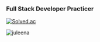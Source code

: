 ### Full Stack Developer Practicer

<!--
**juLeena/juLeena** is a ✨ _special_ ✨ repository because its `README.md` (this file) appears on your GitHub profile.

Here are some ideas to get you started:

- 🔭 I’m currently working on ...
- 🌱 I’m currently learning ...
- 👯 I’m looking to collaborate on ...
- 🤔 I’m looking for help with ...
- 💬 Ask me about ...
- 📫 How to reach me: ...
- 😄 Pronouns: ...
- ⚡ Fun fact: ...
-->
[![Solved.ac](http://mazassumnida.wtf/api/v2/generate_badge?boj=imearth01)](https://solved.ac/imearth01)

![juleena](https://github-readme-stats.vercel.app/api?username=juleena&show_icons=true&theme=great-gatsby)
